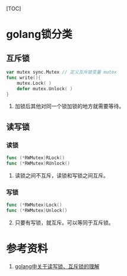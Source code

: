 [TOC]

# golang锁分类

## 互斥锁

```go
var mutex sync.Mutex // 定义互斥锁变量 mutex
func write(){
    mutex.Lock( )
    defer mutex.Unlock( )
}
```

1. 加锁后其他对同一个锁加锁的地方就需要等待。

## 读写锁



### 读锁

```go
func (*RWMutex)RLock()
func (*RWMutex)RUnlock()
```

1. 读锁之间不互斥，读锁和写锁之间互斥。

### 写锁

```go
func (*RWMutex)Lock()
func (*RWMutex)Unlock()
```

2. 只要有写锁，就互斥。可以等同于互斥锁。

# 参考资料

1. [golang中关于读写锁、互斥锁的理解](<https://blog.csdn.net/wade3015/article/details/90692965>)